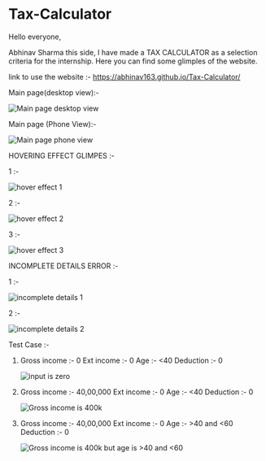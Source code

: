 # Tax-Calculator

Hello everyone,

Abhinav Sharma this side, I have made a TAX CALCULATOR as a selection criteria for the internship. Here you can find some glimples of the website.

link to use the website :- https://abhinav163.github.io/Tax-Calculator/

Main page(desktop view):- 

![Main page desktop view](Glimpes/mainpage(desktop).png)  

Main page (Phone View):- 

![Main page phone view](Glimpes/mainpage(Phone).jpg)

HOVERING EFFECT GLIMPES :- 

1 :- 

![hover effect 1](Glimpes/hover1.png)

2 :- 

![hover effect 2](Glimpes/hover2.png)

3 :- 

![hover effect 3](Glimpes/hover3.png)

INCOMPLETE DETAILS ERROR :-

1 :- 

![incomplete details 1](Glimpes/incompletedetails.png)

2 :- 

![incomplete details 2](Glimpes/incompletedetails2.png)

Test Case :- 
1)   Gross income :- 0
     Ext income :- 0
     Age :- <40
     Deduction :- 0
     
     ![input is zero](Glimpes/result3.png)

3)   Gross income :- 40,00,000
     Ext income :- 0
     Age :- <40
     Deduction :- 0

     ![Gross income is 400k](Glimpes/result.png)

5)   Gross income :- 40,00,000
     Ext income :- 0
     Age :- >40 and <60
     Deduction :- 0

     ![Gross income is 400k but age is >40 and <60](Glimpes/result2.png)
